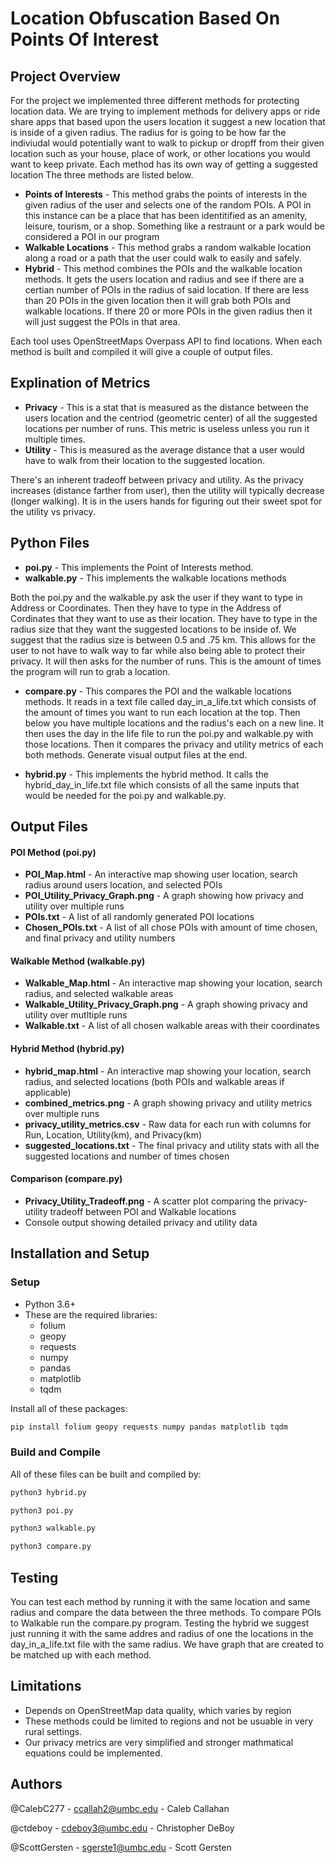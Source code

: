 # Location Obfuscation Based On Points Of Interest 

## Project Overview

For the project we implemented three different methods for protecting location data. We are trying
to implement methods for delivery apps or ride share apps that based upon the users location it suggest
a new location that is inside of a given radius. The radius for is going to be how far the indiviudal 
would potentially want to walk to pickup or dropff from their given location such as your house, place of work,
or other locations you would want to keep private. Each method has its own way of getting a suggested location
The three methods are listed below.

- **Points of Interests** - This method grabs the points of interests in the given radius of the user and selects one of the random POIs. A POI in this instance can be a place that has been identitified as an amenity, leisure, tourism, or a shop. Something like a restraunt or a park would be considered a POI in our program
- **Walkable Locations** - This method grabs a random walkable location along a road or a path that the user could walk to easily and safely. 
- **Hybrid** - This method combines the POIs and the walkable location methods. It gets the users location and radius and see if there are a certian number of POIs in the radius of said location. If there are less than 20 POIs in the given location then it will grab both POIs and walkable locations. If there 20 or more POIs in the given radius then it will just suggest the POIs in that area. 

Each tool uses OpenStreetMaps Overpass API to find locations. When each method is built and compiled it will give a couple of output files. 

## Explination of Metrics

- **Privacy** - This is a stat that is measured as the distance between the users location and the centriod (geometric center) of all
the suggested locations per number of runs. This metric is useless unless you run it multiple times.
- **Utility** - This is measured as the average distance that a user would have to walk from their location to the suggested location.

There's an inherent tradeoff between privacy and utility. As the privacy increases (distance farther from user), then the utility
will typically decrease (longer walking). It is in the users hands for figuring out their sweet spot for the utility vs privacy.

## Python Files

- **poi.py** - This implements the Point of Interests method. 
- **walkable.py** - This implements the walkable locations methods

Both the poi.py and the walkable.py ask the user if they want to type in Address or Coordinates. Then they have to type in 
the Address of Cordinates that they want to use as their location. They have to type in the radius size that they want the 
suggested locations to be inside of. We suggest that the radius size is between 0.5 and .75 km. This allows for the user 
to not have to walk way to far while also being able to protect their privacy. It will then asks for the number of runs. This 
is the amount of times the program will run to grab a location. 

- **compare.py** - This compares the POI and the walkable locations methods. It reads in a text file called day_in_a_life.txt which consists of the amount of times you want to run each location at the top. Then below you have multiple locations and the radius's each on a new line. It then uses the day in the life file to run the poi.py and walkable.py with those locations. Then it compares the privacy and utility metrics of each both methods. Generate visual output files at the end.

- **hybrid.py** - This implements the hybrid method. It calls the hybrid_day_in_life.txt file which consists of all the same inputs that would be needed for the poi.py and walkable.py. 

## Output Files

#### POI Method (poi.py)
- **POI_Map.html** - An interactive map showing user location, search radius around users location, and selected POIs
- **POI_Utility_Privacy_Graph.png** - A graph showing how privacy and utility over multiple runs
- **POIs.txt** - A list of all randomly generated POI locations
- **Chosen_POIs.txt** - A list of all chose POIs with amount of time chosen, and final privacy and utility numbers

#### Walkable Method (walkable.py)
- **Walkable_Map.html** - An interactive map showing your location, search radius, and selected walkable areas
- **Walkable_Utility_Privacy_Graph.png** - A graph showing privacy and utility over mutltiple runs
- **Walkable.txt** - A list of all chosen walkable areas with their coordinates

#### Hybrid Method (hybrid.py)
- **hybrid_map.html** - An interactive map showing your location, search radius, and selected locations (both POIs and walkable areas if applicable)
- **combined_metrics.png** - A graph showing privacy and utility metrics over multiple runs
- **privacy_utility_metrics.csv** - Raw data for each run with columns for Run, Location, Utility(km), and Privacy(km)
- **suggested_locations.txt** - The final privacy and utility stats with all the suggested locations and number of times chosen

#### Comparison (compare.py)
- **Privacy_Utility_Tradeoff.png** - A scatter plot comparing the privacy-utility tradeoff between POI and Walkable locations
- Console output showing detailed privacy and utility data

## Installation and Setup

### Setup

- Python 3.6+
- These are the required libraries:
  - folium
  - geopy
  - requests
  - numpy
  - pandas
  - matplotlib
  - tqdm

Install all of these packages:

```bash
pip install folium geopy requests numpy pandas matplotlib tqdm
```

### Build and Compile

All of these files can be built and compiled by:

```bash
python3 hybrid.py
```
```bash
python3 poi.py
```
```bash
python3 walkable.py
```
```bash
python3 compare.py
```
## Testing

You can test each method by running it with the same location and same radius and compare the data between the three methods. To compare
POIs to Walkable run the compare.py program. Testing the hybrid we suggest just running it with the same addres and radius of one the locations in the day_in_a_life.txt file with the same radius. We have graph that are created to be matched up with each method.

## Limitations

- Depends on OpenStreetMap data quality, which varies by region
- These methods could be limited to regions and not be usuable in very rural settings.
- Our privacy metrics are very simplified and stronger mathmatical equations could be implemented.

## Authors

@CalebC277 - ccallah2@umbc.edu - Caleb Callahan

@ctdeboy - cdeboy3@umbc.edu - Christopher DeBoy

@ScottGersten - sgerste1@umbc.edu - Scott Gersten
 

